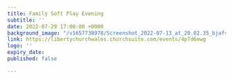 ```yaml
---
title: Family Soft Play Evening
subtitle: ''
date: 2022-07-29 17:00:00 +0000
background_image: "/v1657738978/Screenshot_2022-07-13_at_20.02.35_bjafsh.png"
link: https://libertychurchwales.churchsuite.com/events/4p7d6ewg
logo: ''
expiry_date: 
published: false

---
```

